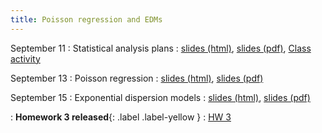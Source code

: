 ```yaml
---
title: Poisson regression and EDMs
---
```


September 11
: Statistical analysis plans
  : [slides (html)](https://sta712-f23.github.io/slides/lecture_6.html), [slides (pdf)](https://sta712-f23.github.io/slides/lecture_6.pdf), [Class activity](https://sta712-f23.github.io/class_activities/ca_lecture_6.html)

September 13
: Poisson regression
  : [slides (html)](https://sta712-f23.github.io/slides/lecture_7.html), [slides (pdf)](https://sta712-f23.github.io/slides/lecture_7.pdf)
  
September 15
: Exponential dispersion models
  : [slides (html)](https://sta712-f23.github.io/slides/lecture_8.html), [slides (pdf)](https://sta712-f23.github.io/slides/lecture_8.pdf)

: **Homework 3 released**{: .label .label-yellow }
  : [HW 3](https://sta712-f23.github.io/homework/hw3.pdf)

